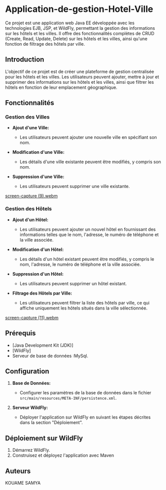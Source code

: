 # Application-de-gestion-Hotel-Ville
Ce projet est une application web Java EE développée avec les technologies EJB, JSP, et WildFly, permettant la gestion des informations sur les hôtels et les villes. Il offre des fonctionnalités complètes de CRUD (Create, Read, Update, Delete) sur les hôtels et les villes, ainsi qu'une fonction de filtrage des hôtels par ville.

## Introduction

L'objectif de ce projet est de créer une plateforme de gestion centralisée pour les hôtels et les villes. Les utilisateurs peuvent ajouter, mettre à jour et supprimer des informations sur les hôtels et les villes, ainsi que filtrer les hôtels en fonction de leur emplacement géographique.

## Fonctionnalités

### Gestion des Villes

- **Ajout d'une Ville:**
  - Les utilisateurs peuvent ajouter une nouvelle ville en spécifiant son nom.

- **Modification d'une Ville:**
  - Les détails d'une ville existante peuvent être modifiés, y compris son nom.

- **Suppression d'une Ville:**
  - Les utilisateurs peuvent supprimer une ville existante.

 [screen-capture (9).webm](https://github.com/Samia-Kouame/Application-de-gestion-Hotel-Ville/assets/147660832/5bcee5e2-8bc7-441b-ab2d-81ee4995695c)


    

### Gestion des Hôtels

- **Ajout d'un Hôtel:**
  - Les utilisateurs peuvent ajouter un nouvel hôtel en fournissant des informations telles que le nom, l'adresse, le numéro de téléphone et la ville associée.

- **Modification d'un Hôtel:**
  - Les détails d'un hôtel existant peuvent être modifiés, y compris le nom, l'adresse, le numéro de téléphone et la ville associée.

- **Suppression d'un Hôtel:**
  - Les utilisateurs peuvent supprimer un hôtel existant.

- **Filtrage des Hôtels par Ville:**
  - Les utilisateurs peuvent filtrer la liste des hôtels par ville, ce qui affiche uniquement les hôtels situés dans la ville sélectionnée.

[screen-capture (11).webm](https://github.com/Samia-Kouame/Application-de-gestion-Hotel-Ville/assets/147660832/8377403a-0f2a-4085-9a51-5085c86372a4)


## Prérequis

- [Java Development Kit (JDK)]
- [WildFly]
- Serveur de base de données :MySql.

## Configuration

1. **Base de Données:**
   - Configurer les paramètres de la base de données dans le fichier `src/main/resources/META-INF/persistence.xml`.

2. **Serveur WildFly:**
   - Déployer l'application sur WildFly en suivant les étapes décrites dans la section "Déploiement".

## Déploiement sur WildFly

1. Démarrez WildFly.
2. Construisez et déployez l'application avec Maven
## Auteurs
KOUAME SAMYA
